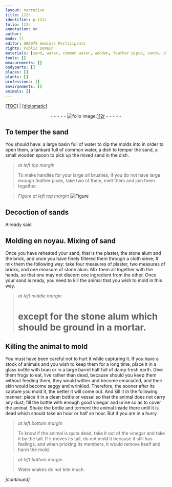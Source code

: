 ```yaml
---
layout: narrative
title: 112r
identifier: p-112r
folio: 112r
annotation: no
author:
mode: tl
editor: GR8975 Seminar Participants
rights: Public Domain
materials: [sand, water, common water, wooden, feather pipes, sands, plaster, stone alum, brick, cloth, bricks, glass, bran, earth, dust, vinegar, urine]
tools: []
measurements: []
bodyparts: []
places: []
plants: []
professions: []
environments: []
animals: []
---
```


<p><a href="{{ site.baseurl }}/translation/">[TOC]</a> | <a href="{{ site.baseurl }}/texts/p-112r_tc/" target="_blank">[diplomatic]</a></p><div class="folio" align="center">- - - - - <a href="http://gallica.bnf.fr/ark:/12148/btv1b10500001g/f229.image" target="_blank"><img src="https://cu-mkp.github.io/2017-workshop-edition/assets/photo-icon.png" alt="folio image: " style="display:inline-block; margin-bottom:-3px;"/>112r</a> - - - - - </div>  
  

## To temper the <span class="m">sand</span>

 
You should have: a large basin full of <span class="m">water</span> to dip the molds into in order to open them, a tankard full of <span class="m">common water</span>, a dish to temper the <span class="m">sand</span>, a small <span class="m">wooden</span> spoon to pick up the mixed <span class="m">sand</span> in the dish.
 
> *at left top margin*
> 
> 
>   To make handles for your large oil brushes, if you do not have large enough <span class="m">feather pipes</span>, take two of them, melt them and join them together.
 
> *Figure*
> *at left top margin*
> <a href="https://drive.google.com/open?id=0B9-oNrvWdlO5MHphUzNsdW9DQ1U" target="_blank"><img src="https://cu-mkp.github.io/GR8975-edition/assets/photo-icon.png" alt="Figure" style="display:inline-block; margin-bottom:-3px;"/></a>
 
 
  

## Decoction of <span class="m">sands</span>

 
Already said
 
 
  

## Molding en noyau. Mixing of <span class="m">sand</span>

 
Once you have reheated your <span class="m">sand</span>, that is the <span class="m">plaster</span>, the <span class="m">stone alum</span> and the <span class="m">brick</span>, and once you have finely filtered them through a <span class="m">cloth</span> sieve, # mix them the following way: take four measures of <span class="m">plaster</span>, two measures of <span class="m">bricks</span>, and one measure of <span class="m">stone alum</span>. Mix them all together with the hands, so that one may not discern one ingredient from the other. Once your <span class="m">sand</span> is ready, you need to kill the animal that you wish to mold in this way.
 
> *at left middle margin*
> 
> 
>   # except for the <span class="m">stone alum</span> which should be ground in a mortar.
 
 
  

## Killing the animal to mold

 
You must have been careful not to hurt it while capturing it. If you have a stock of animals and you wish to keep them for a long time, place it in a <span class="m">glass</span> bottle with <span class="m">bran</span> or in a large barrel half full of damp fresh <span class="m">earth</span>. Give them frogs to eat, live rather than dead, because should you keep them without feeding them, they would wither and become emaciated, and their skin would become saggy and wrinkled. Therefore, the sooner after its capture you mold it, the better it will come out. And kill it in the following manner: place it in a clean bottle or vessel so that the animal does not carry any <span class="m">dust</span>; fill the bottle with enough good <span class="m">vinegar</span> and <span class="m">urine</span> so as to cover the animal. Shake the bottle and torment the animal inside there until it is dead which should take an hour or half an hour. But if you are in a hurry
 
> *at left bottom margin*
> 
> 
>   To know if the animal is quite dead, take it out of the <span class="m">vinegar</span> and take it by the tail. If it moves its tail, do not mold it because it still has feelings, and when pricking its members, it would remove itself and harm the mold.
 
> *at left bottom margin*
> 
> 
>   Water snakes do not bite much.
 
*[continued]*
 
